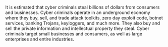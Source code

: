 It is estimated that cyber criminals steal billions of dollars from consumers and businesses. Cyber criminals operate in an underground economy where they buy, sell, and trade attack toolkits, zero day exploit code, botnet services, banking Trojans, keyloggers, and much more. They also buy and sell the private information and intellectual property they steal. Cyber criminals target small businesses and consumers, as well as large enterprises and entire industries.